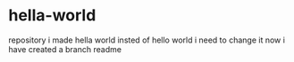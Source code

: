 # hella-world
repository
i made hella world insted of hello world
i need to change it
now i have created a branch readme
